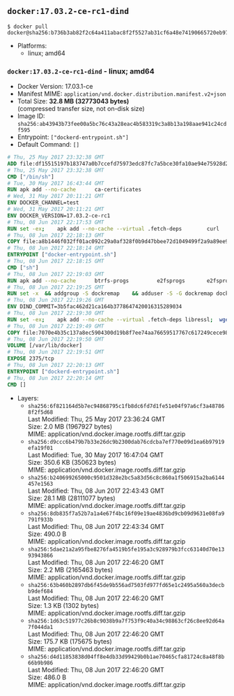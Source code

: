 ## `docker:17.03.2-ce-rc1-dind`

```console
$ docker pull docker@sha256:b736b3ab82f2c64a411abac8f2f5527ab31cf6a48e74190665720eb9720d6aeb
```

-	Platforms:
	-	linux; amd64

### `docker:17.03.2-ce-rc1-dind` - linux; amd64

-	Docker Version: 17.03.1-ce
-	Manifest MIME: `application/vnd.docker.distribution.manifest.v2+json`
-	Total Size: **32.8 MB (32773043 bytes)**  
	(compressed transfer size, not on-disk size)
-	Image ID: `sha256:ab43943b73fee00a5bc76c43a28eac4b583319c3a8b13a198aae941c24cdf595`
-	Entrypoint: `["dockerd-entrypoint.sh"]`
-	Default Command: `[]`

```dockerfile
# Thu, 25 May 2017 23:32:38 GMT
ADD file:df15515197b183747a0b7ccefd75973edc87fc7a5bce30fa10ae94e75928d25c in / 
# Thu, 25 May 2017 23:32:38 GMT
CMD ["/bin/sh"]
# Tue, 30 May 2017 16:43:44 GMT
RUN apk add --no-cache 		ca-certificates
# Wed, 31 May 2017 20:11:21 GMT
ENV DOCKER_CHANNEL=test
# Wed, 31 May 2017 20:11:21 GMT
ENV DOCKER_VERSION=17.03.2-ce-rc1
# Thu, 08 Jun 2017 22:17:53 GMT
RUN set -ex; 	apk add --no-cache --virtual .fetch-deps 		curl 		tar 	; 		apkArch="$(apk --print-arch)"; 	case "$apkArch" in 		x86_64) dockerArch='x86_64' ;; 		*) echo >&2 "error: unsupported architecture ($apkArch)"; exit 1 ;;	esac; 		if ! curl -fL -o docker.tgz "https://download.docker.com/linux/static/${DOCKER_CHANNEL}/${dockerArch}/docker-${DOCKER_VERSION}-${dockerArch}.tgz"; then 		if ! curl -fL -o docker.tgz "https://download.docker.com/linux/static/${DOCKER_CHANNEL}/${dockerArch}/docker-${DOCKER_VERSION}.tgz"; then 			echo >&2 "error: failed to download 'docker-${DOCKER_VERSION}' from '${DOCKER_CHANNEL}' for '${dockerArch}'"; 			exit 1; 		fi; 	fi; 		tar --extract 		--file docker.tgz 		--strip-components 1 		--directory /usr/local/bin/ 	; 	rm docker.tgz; 		apk del .fetch-deps; 		dockerd -v; 	docker -v
# Thu, 08 Jun 2017 22:18:13 GMT
COPY file:a8b1446f032ff01ac092c29a0af328f0b9d47bbee72d1049499f2a9a89ee988a in /usr/local/bin/ 
# Thu, 08 Jun 2017 22:18:14 GMT
ENTRYPOINT ["docker-entrypoint.sh"]
# Thu, 08 Jun 2017 22:18:15 GMT
CMD ["sh"]
# Thu, 08 Jun 2017 22:19:03 GMT
RUN apk add --no-cache 		btrfs-progs 		e2fsprogs 		e2fsprogs-extra 		iptables 		xfsprogs 		xz
# Thu, 08 Jun 2017 22:19:25 GMT
RUN set -x 	&& addgroup -S dockremap 	&& adduser -S -G dockremap dockremap 	&& echo 'dockremap:165536:65536' >> /etc/subuid 	&& echo 'dockremap:165536:65536' >> /etc/subgid
# Thu, 08 Jun 2017 22:19:26 GMT
ENV DIND_COMMIT=3b5fac462d21ca164b3778647420016315289034
# Thu, 08 Jun 2017 22:19:30 GMT
RUN set -ex; 	apk add --no-cache --virtual .fetch-deps libressl; 	wget -O /usr/local/bin/dind "https://raw.githubusercontent.com/docker/docker/${DIND_COMMIT}/hack/dind"; 	chmod +x /usr/local/bin/dind; 	apk del .fetch-deps
# Thu, 08 Jun 2017 22:19:49 GMT
COPY file:7070e4b35c137a8ec5904300d19b8f7ee74aa76659517767c617249cece98a4a in /usr/local/bin/ 
# Thu, 08 Jun 2017 22:19:50 GMT
VOLUME [/var/lib/docker]
# Thu, 08 Jun 2017 22:19:51 GMT
EXPOSE 2375/tcp
# Thu, 08 Jun 2017 22:20:13 GMT
ENTRYPOINT ["dockerd-entrypoint.sh"]
# Thu, 08 Jun 2017 22:20:14 GMT
CMD []
```

-	Layers:
	-	`sha256:6f821164d5b7ec94868795c1fb8dc6fd7d1fe51e04f97a6cf3a487868f2f5d68`  
		Last Modified: Thu, 25 May 2017 23:36:24 GMT  
		Size: 2.0 MB (1967927 bytes)  
		MIME: application/vnd.docker.image.rootfs.diff.tar.gzip
	-	`sha256:d9ccc6b479b7b33e26dc9b2300dab76cdcba7ef770e09d1ea6b97919efa19f01`  
		Last Modified: Tue, 30 May 2017 16:47:04 GMT  
		Size: 350.6 KB (350623 bytes)  
		MIME: application/vnd.docker.image.rootfs.diff.tar.gzip
	-	`sha256:b240699265000c9501d328e2bc5a83d56c8c860a1f506915a2ba6144457e1563`  
		Last Modified: Thu, 08 Jun 2017 22:43:43 GMT  
		Size: 28.1 MB (28111077 bytes)  
		MIME: application/vnd.docker.image.rootfs.diff.tar.gzip
	-	`sha256:8db835f7a52b7a1a4e67f4bc16f09e19ae4836bd9cb09d9631e08fa9791f933b`  
		Last Modified: Thu, 08 Jun 2017 22:43:34 GMT  
		Size: 490.0 B  
		MIME: application/vnd.docker.image.rootfs.diff.tar.gzip
	-	`sha256:5dae21a2a95fbe8276fa4519b5fe195a3c928979b3fcc63140d70e1393943866`  
		Last Modified: Thu, 08 Jun 2017 22:46:20 GMT  
		Size: 2.2 MB (2165463 bytes)  
		MIME: application/vnd.docker.image.rootfs.diff.tar.gzip
	-	`sha256:63b460b2897db6f45de9b556ad7503fd977fd65e1c2495a560a3decbb9def684`  
		Last Modified: Thu, 08 Jun 2017 22:46:20 GMT  
		Size: 1.3 KB (1302 bytes)  
		MIME: application/vnd.docker.image.rootfs.diff.tar.gzip
	-	`sha256:1d63c51977c26b8c9038b9a7f753f9c40a34c98863cf26c8ee92d64a7f044da1`  
		Last Modified: Thu, 08 Jun 2017 22:46:20 GMT  
		Size: 175.7 KB (175675 bytes)  
		MIME: application/vnd.docker.image.rootfs.diff.tar.gzip
	-	`sha256:d4d11853838d04ff8e4db33d99429b0b1ae70465cfa81724c8a48f8b66b9b986`  
		Last Modified: Thu, 08 Jun 2017 22:46:20 GMT  
		Size: 486.0 B  
		MIME: application/vnd.docker.image.rootfs.diff.tar.gzip
